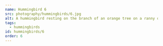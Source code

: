 ```yaml
---
name: Hummingbird 6
src: photography/hummingbirds/6.jpg
alt: A hummingbird resting on the branch of an orange tree on a ranny day
tags: 
  - hummingbirds
id: hummingbirds/6
order: 6
---
```

